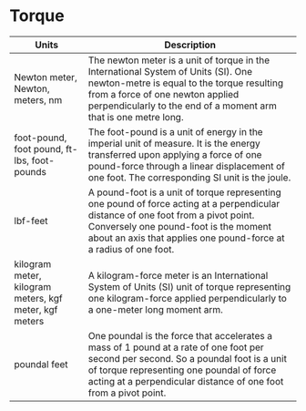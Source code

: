 # Torque

| Units | Description |
| --- | --- |
| Newton meter, Newton, meters, nm | The newton meter is a unit of torque in the International System of Units (SI). One newton-metre is equal to the torque resulting from a force of one newton applied perpendicularly to the end of a moment arm that is one metre long. |
| foot-pound, foot pound, ft-lbs, foot-pounds | The foot-pound is a unit of energy in the imperial unit of measure. It is the energy transferred upon applying a force of one pound-force through a linear displacement of one foot. The corresponding SI unit is the joule. |
| lbf-feet | A pound-foot is a unit of torque representing one pound of force acting at a perpendicular distance of one foot from a pivot point. Conversely one pound-foot is the moment about an axis that applies one pound-force at a radius of one foot. |
| kilogram meter, kilogram meters, kgf meter, kgf meters | A kilogram-force meter is an International System of Units (SI) unit of torque representing one kilogram-force applied perpendicularly to a one-meter long moment arm. |
| poundal feet | One poundal is the force that accelerates a mass of 1 pound at a rate of one foot per second per second. So a poundal foot is a unit of torque representing one poundal of force acting at a perpendicular distance of one foot from a pivot point. |
